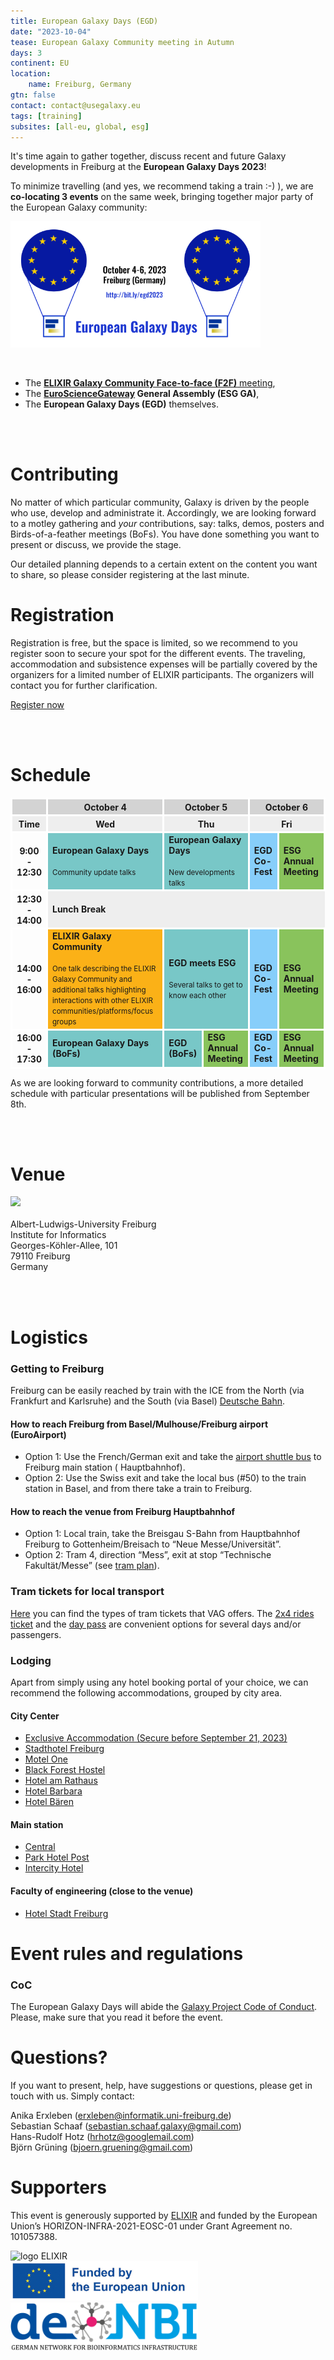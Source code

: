 ```yaml
---
title: European Galaxy Days (EGD)
date: "2023-10-04"
tease: European Galaxy Community meeting in Autumn
days: 3
continent: EU
location:
    name: Freiburg, Germany
gtn: false
contact: contact@usegalaxy.eu
tags: [training]
subsites: [all-eu, global, esg]
---
```


It's time again to gather together, discuss recent and future Galaxy developments in Freiburg at the **European Galaxy Days 2023**!

To minimize travelling (and yes, we recommend taking a train :-) ), we are **co-locating 3 events** on the same week, bringing together major party of the European Galaxy community:

<div class="float-right" style="max-width: 400px">

![logo EGD](logo-egd2023.png)

</div>

<br>

[//]: # "- [**EuroScienceGateway General Assembly (ESG GA)**](/events/2023-10-egd/esg/)"

[//]: # "- [**ELIXIR Galaxy Community Meeting**](/events/2023-10-egd/gcm/)"

- The [**ELIXIR Galaxy Community Face-to-face (F2F)** meeting](https://elixir-europe.org/events/elixir-galaxy-community-meeting-0),
- The **[EuroScienceGateway](/projects/esg/) General Assembly (ESG GA)**,
- The **European Galaxy Days (EGD)** themselves.

<br><br>

# Contributing

No matter of which particular community, Galaxy is driven by the people who use, develop and administrate it. Accordingly, we are looking forward to a motley gathering and *your* contributions, say: talks, demos, posters and Birds-of-a-feather meetings (BoFs). You have done something you want to present or discuss, we provide the stage.

Our detailed planning depends to a certain extent on the content you want to share, so please consider registering at the last minute.

# Registration

Registration is free, but the space is limited, so we recommend to you register soon to secure your spot for the different events. 
The traveling, accommodation and subsistence expenses will be partially covered by the organizers for a limited number of ELIXIR participants. 
The organizers will contact you for further clarification. 

[//]: # "> If you want to give a talk or have a demo, please register by **September 8th**."

[//]: # "> The registration for attendance closes on **September 18th**."

<div class="row justify-content-center">
  <a class="btn w-25 btn-dark" href="https://docs.google.com/forms/d/1Lgwe6Hy-GgcpVUYi7u6uvyGJuZlueXYpWiK0RwgTGec" role="button" target="_blank">Register now</a>
</div>

<br><br>

# Schedule

<table>
  <tbody>
    <tr class="lead text-center" style="background-color: lightgray;">
      <th style="border: 3px solid white;"></th>
      <th colspan=2 style="border: 3px solid white;">October 4</th>
      <th colspan=2 style="border: 3px solid white;">October 5</th>
      <th colspan=2 style="border: 3px solid white;">October 6</th>
    </tr>
    <tr class="text-center" style="background-color: #EEEEEE; border: 3px solid white">
      <th style="border: 3px solid white;">Time</th>
      <th colspan=2 style="max-width: 18%; border: 3px solid white;">Wed</th>
      <th colspan=2 style="max-width: 18%; border: 3px solid white;">Thu</th>
      <th colspan=2 style="max-width: 18%; border: 3px solid white;">Fri</th>
    </tr>
    <tr class="text-center">
      <th style="border: 3px solid white; vertical-align: middle;">9:00<br> - <br>12:30</th>
      <td colspan="2" style="background-color: #78C7C7; border: 3px solid white;"><strong>European Galaxy Days</strong>
        <br><br><small>Community update talks</small>
      </td>
      <td colspan="2" style="background-color: #78C7C7; border: 3px solid white;"><strong>European Galaxy Days</strong>
        <br><br><small>New developments talks</small>
      </td>
      <td style="background-color: #87CEFA; border: 3px solid white;"><strong>EGD Co-Fest</strong>
      </td>
      <td style="background-color: #89C35C; border: 3px solid white;"><strong>ESG Annual Meeting</strong>
      </td>
    </tr>
    <tr class="text-center">
      <th style="border: 3px solid white; vertical-align: middle;">12:30<br> - <br>14:00</th>
      <td colspan="6" style="background-color: #EEEEEE;">
        <strong>Lunch Break</strong>
      </td>
    </tr>
    <tr class="text-center">
      <th style="border: 3px solid white; vertical-align: middle;">14:00<br> - <br>16:00</th>
      <td colspan="2" style="background-color: #FBB117; border: 3px solid white;">
        <strong>ELIXIR Galaxy Community</strong>
        <br><br><small>One talk describing the ELIXIR Galaxy Community and additional talks highlighting interactions with other ELIXIR communities/platforms/focus groups</small>
      </td>
      <td colspan="2" style="background-color: #78C7C7; border: 3px solid white;"><strong>EGD meets ESG</strong>
        <br><br><small>Several talks to get to know each other</small>
      </td>
      <td style="background-color: #87CEFA; border: 3px solid white;"><strong>EGD Co-Fest</strong>
      </td>
      <td style="background-color: #89C35C; border: 3px solid white;"><strong>ESG Annual Meeting</strong>
      </td>
    </tr>
    <tr class="text-center">
      <th style="border: 3px solid white; vertical-align: middle;">16:00<br> - <br>17:30</th>
      <td colspan="2" style="background-color: #78C7C7; border: 3px solid white;">
        <strong>European Galaxy Days (BoFs)</strong>
      </td>
      <td style="background-color: #78C7C7; border: 3px solid white;"><strong>EGD (BoFs)</strong>
      </td>
      <td style="background-color: #89C35C; border: 3px solid white;"><strong>ESG Annual Meeting</strong>
      </td>
      <td style="background-color: #87CEFA; border: 3px solid white;"><strong>EGD Co-Fest</strong>
      </td>
      <td style="background-color: #89C35C; border: 3px solid white;"><strong>ESG Annual Meeting</strong>
      </td>
    </tr>
  </tbody>
</table>

As we are looking forward to community contributions, a more detailed schedule with particular presentations will be published from September 8th.

<br><br>

# Venue

<img class="float-right" src="https://www.informatik.uni-freiburg.de/data/intern/bilder/1756.jpg" />
<br><br>
Albert-Ludwigs-University Freiburg<br />
Institute for Informatics<br />
Georges-Köhler-Allee, 101<br />
79110 Freiburg<br />
Germany

<br><br>

# Logistics

### Getting to Freiburg

Freiburg can be easily reached by train with the ICE from the North (via Frankfurt and Karlsruhe) and the South (via
Basel) [Deutsche Bahn](https://www.bahn.com/en).

#### How to reach Freiburg from Basel/Mulhouse/Freiburg airport (EuroAirport)

- Option 1: Use the French/German exit and take
  the [airport shuttle bus](http://www.freiburger-reisedienst.de/en/airportbus/timetable.php) to Freiburg main station (
  Hauptbahnhof).
- Option 2: Use the Swiss exit and take the local bus (#50) to the train station in Basel, and from there take a train
  to Freiburg.

#### How to reach the venue from Freiburg Hauptbahnhof

- Option 1: Local train, take the Breisgau S-Bahn from Hauptbahnhof Freiburg to Gottenheim/Breisach to “Neue
  Messe/Universität”.
- Option 2: Tram 4, direction “Mess”, exit at stop “Technische Fakultät/Messe” (see [tram plan](http://www.vag-freiburg.de/fahrplan-linien/netzplaene/liniennetzplan.html)).

### Tram tickets for local transport

[Here](https://www.vag-freiburg.de/tickets) you can find the types of tram tickets that VAG offers.
The [2x4 rides ticket](https://www.vag-freiburg.de/tickets/einzel-und-tageskarten/2x4-fahrtenkarte) and the [day pass](https://www.vag-freiburg.de/tickets/einzel-und-tageskarten/tageskarte) are convenient options for several days and/or passengers.

### Lodging

Apart from simply using any hotel booking portal of your choice, we can recommend the following accommodations, grouped by city area.

#### City Center

- [Exclusive Accommodation (Secure before September 21, 2023)](https://tportal.toubiz.de/freiburgKongresse/ukv/?doSearch=1&ukv_result_order=1&number_adult=1&rate=FIT00020071573930301&date_from=03.10.2023&date_to=06.10.2023&reset=1&globalReset=1&lang=en)
- [Stadthotel Freiburg](https://www.hotel-freiburg.de/de)
- [Motel One](https://www.motel-one.com/en/hotels/freiburg/hotel-freiburg)
- [Black Forest Hostel](https://www.blackforest-hostel.de)
- [Hotel am Rathaus](http://www.am-rathaus.de)
- [Hotel Barbara](http://www.hotel-barbara.de)
- [Hotel Bären](https://www.hotel-freiburg-baeren.de/)

#### Main station

- [Central](https://www.central-freiburg.de)
- [Park Hotel Post](https://www.park-hotel-post.de/de)
- [Intercity Hotel](https://hrewards.com/de/intercityhotel-freiburg)

#### Faculty of engineering (close to the venue)

- [Hotel Stadt Freiburg](https://www.hotel-stadt-freiburg.de)

# Event rules and regulations

### CoC

The European Galaxy Days will abide the [Galaxy Project Code of Conduct](https://galaxyproject.org/community/coc/).
Please, make sure that you read it before the event.

# Questions?

If you want to present, help, have suggestions or questions, please get in touch with us.
Simply contact:

Anika Erxleben (erxleben@informatik.uni-freiburg.de)<br />
Sebastian Schaaf (sebastian.schaaf.galaxy@gmail.com)<br />
Hans-Rudolf Hotz (hrhotz@googlemail.com)<br />
Björn Grüning (bjoern.gruening@gmail.com)<br />

# Supporters

This event is generously supported by [ELIXIR](https://elixir-europe.org/) and funded by the European Union’s
HORIZON-INFRA-2021-EOSC-01 under Grant Agreement no. 101057388.

<div style="max-width: 300px">

![logo ELIXIR](/images/logos/ElixirNoTextLogo.png)
![logo EC](eu_funded_en.jpg)
![logo de.nbi](denbi.png)

</div>
